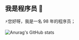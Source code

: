 ## 我是程序员 👋

⚡您好呀，我是一名 98 年的程序员；

![Anurag's GitHub stats](https://github-readme-stats.vercel.app/api?username=coder-lhq&theme=highcontrast)

<!--
![Top Langs](https://github-readme-stats.vercel.app/api/top-langs/?username=coder-lhq&layout=compact&theme=tokyonight)
**coder-lhq/coder-lhq** is a ✨ _special_ ✨ repository because its `README.md` (this file) appears on your GitHub profile.

Here are some ideas to get you started:

- 🔭 I’m currently working on ...
- 🌱 I’m currently learning ...
- 👯 I’m looking to collaborate on ...
- 🤔 I’m looking for help with ...
- 💬 Ask me about ...
- 📫 How to reach me: ...
- 😄 Pronouns: ...
- ⚡ Fun fact: ...
-->
